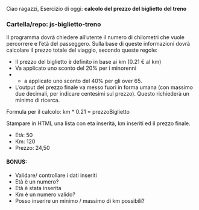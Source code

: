Ciao ragazzi,
Esercizio di oggi: **calcolo del prezzo del biglietto del treno**

### Cartella/repo: js-biglietto-treno

Il programma dovrà chiedere all’utente il numero di chilometri che vuole percorrere e l’età del passeggero.
Sulla base di queste informazioni dovrà calcolare il prezzo totale del viaggio, secondo queste regole:

- Il prezzo del biglietto è definito in base ai km (0.21 € al km)
- Va applicato uno sconto del 20% per i minorenni
- - a applicato uno sconto del 40% per gli over 65.
- L’output del prezzo finale va messo fuori in forma umana (con massimo due decimali, per indicare centesimi sul prezzo). Questo richiederà un minimo di ricerca.

Formula per il calcolo: km * 0.21 = prezzoBiglietto

Stampare in HTML una lista con eta inserità, km inseriti ed il prezzo finale.
* Età: 50
* Km: 120
* Prezzo: 24,50

#### BONUS:

* Validare/ controllare i dati inseriti
* Età è un numero?
* Età è stata inserita
* Km è un numero valido?
* Posso inserire un minimo / massimo di km possibili?
